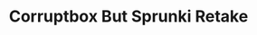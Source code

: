 ---
slug: corruptbox-but-sprunki-retake-2376
title: Corruptbox But Sprunki Retake
description: "Corruptbox But Sprunki Retake is an exciting online game. Play for free directly in your browser!"
icon: /images/popular_mods/Corruptbox But Sprunki Retake.png
url: https://wowtbc.net/sprunkin/corruptbox-sprunki-retake/index.html
previewImage: /images/popular_mods/Corruptbox But Sprunki Retake.png
type: popular mods

# SEO配置
seo:
  title: "Corruptbox But Sprunki Retake - Play Free Online Game | Fun Browser Games"
  description: "Corruptbox But Sprunki Retake - Play this fun online game for free in your browser. No download required!"
  ogImage: "/images/popular_mods/Corruptbox But Sprunki Retake.png"
  keywords: "corruptbox-but-sprunki-retake-2376, online game, browser game, free game, popular mods game, play online"

videoUrls:
  - https://www.youtube.com/embed/example1
  - https://www.youtube.com/embed/example2

whyPlay:
  title: "Why Play Corruptbox But Sprunki Retake?"
  items:
    - "Immersive Gameplay: Corruptbox But Sprunki Retake offers an engaging and immersive gaming experience that will keep you entertained for hours"
    - "Challenging Levels: Test your skills with increasingly difficult challenges and obstacles"
    - "Beautiful Graphics: Enjoy stunning visuals and smooth animations that bring the game world to life"
    - "Regular Updates: New content and features are added regularly to keep the game fresh and exciting"
    - "Free to Play: Experience all the fun without spending a penny"
    - "Community Features: Connect with other players, share strategies, and compete for high scores"
    - "Cross-Platform: Play on any device with a web browser, no downloads required"

features:
  title: "Key Features of Corruptbox But Sprunki Retake"
  image: "/images/popular_mods/Corruptbox But Sprunki Retake.png"
  items:
    - "Intuitive Controls: Easy to learn controls make Corruptbox But Sprunki Retake accessible for players of all skill levels"
    - "Multiple Game Modes: Enjoy various gameplay options that provide different challenges and experiences"
    - "Character Customization: Personalize your gaming experience with unique characters and items"
    - "Achievement System: Complete special tasks to earn rewards and recognition"
    - "Leaderboards: Compete with players worldwide and see who can achieve the highest scores"

characteristics:
  title: "Game Characteristics"
  image: "/images/popular_mods/Corruptbox But Sprunki Retake.png"
  items:
    - "Genre: Popular mods game with elements of strategy and skill"
    - "Difficulty: Suitable for both casual gamers and those seeking a challenge"
    - "Play Time: Quick sessions or extended gameplay, depending on your preference"
    - "Art Style: Vibrant and engaging visuals that enhance the gaming experience"
    - "Sound Design: Immersive audio that complements the gameplay perfectly"

info: "Corruptbox But Sprunki Retake is an exciting online game that offers players a unique and engaging gaming experience. With its intuitive controls, stunning visuals, and challenging gameplay, Corruptbox But Sprunki Retake provides hours of entertainment for players of all ages and skill levels. Whether you're looking for a quick gaming session during a break or an extended play session, Corruptbox But Sprunki Retake delivers an immersive experience that will keep you coming back for more. The game features multiple levels of increasing difficulty, ensuring that players are constantly challenged as they progress. With regular updates adding new content and features, Corruptbox But Sprunki Retake remains fresh and exciting, providing endless entertainment options for its growing community of players."

howToPlayIntro: "Welcome to Corruptbox But Sprunki Retake! This guide will walk you through the basics and help you master the game. Whether you're a beginner or looking to improve your skills, these tips and instructions will enhance your gaming experience."

howToPlaySteps:
  - title: "Getting Started"
    description: "Begin your Corruptbox But Sprunki Retake adventure by familiarizing yourself with the controls. Use your keyboard or mouse to navigate through the game interface. The tutorial will guide you through the basic mechanics and help you understand the objectives."
  - title: "Understanding the Objectives"
    description: "In Corruptbox But Sprunki Retake, your main goal is to progress through levels by completing specific objectives. Each level presents unique challenges that require different strategies and approaches."
  - title: "Mastering the Controls"
    description: "Practice using the controls to improve your precision and reaction time. Corruptbox But Sprunki Retake requires quick reflexes and strategic thinking to overcome obstacles and defeat opponents."
  - title: "Utilizing Power-ups"
    description: "Collect power-ups throughout the game to enhance your abilities and overcome difficult challenges. Each power-up offers unique advantages that can be crucial for success."
  - title: "Developing Strategies"
    description: "As you progress in Corruptbox But Sprunki Retake, develop effective strategies for different scenarios. Analyze patterns, anticipate challenges, and adapt your approach to maximize your performance."

faq:
  title: "Frequently Asked Questions about Corruptbox But Sprunki Retake"
  items:
    - question: "Is Corruptbox But Sprunki Retake free to play?"
      answer: "Yes, Corruptbox But Sprunki Retake is completely free to play directly in your web browser. No downloads or purchases are required to enjoy the full game experience."
    - question: "Can I play Corruptbox But Sprunki Retake on mobile devices?"
      answer: "Yes, Corruptbox But Sprunki Retake is optimized for both desktop and mobile play. You can enjoy the game on any device with a web browser and internet connection."
    - question: "Are there any in-game purchases?"
      answer: "While Corruptbox But Sprunki Retake is free to play, there may be optional in-game purchases available for cosmetic items or additional features that don't affect core gameplay."
    - question: "How often is Corruptbox But Sprunki Retake updated?"
      answer: "The developers regularly update Corruptbox But Sprunki Retake with new content, features, and improvements based on player feedback and game performance."
    - question: "Can I play Corruptbox But Sprunki Retake offline?"
      answer: "Currently, Corruptbox But Sprunki Retake requires an internet connection to play as it's a browser-based online game."
    - question: "Is Corruptbox But Sprunki Retake suitable for children?"
      answer: "Yes, Corruptbox But Sprunki Retake is designed to be family-friendly and suitable for players of all ages."
    - question: "How do I report bugs or issues?"
      answer: "If you encounter any problems while playing Corruptbox But Sprunki Retake, you can report them through the game's support page or contact the developers directly through their website."
    - question: "Still Have Questions?"
      answer: "If you have additional questions about Corruptbox But Sprunki Retake that aren't covered in this FAQ, please visit our support center or contact our customer service team for assistance."
---